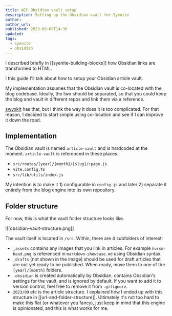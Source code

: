 ```yaml
---
title: WIP Obsidian vault setup
description: Setting up the Obsidian vault for Syenite
author:
author_url:
published: 2023-09-09T14:30
updated: 
tags:
  - syenite
  - obsidian
---
```


I described briefly in [[syenite-building-blocks]] how Obsidian links are transformed to HTML.

I this guide I'll talk about how to setup your Obsidian article vault.

My implementation assumes that the Obsidian vault is co-located with the blog codebase. Ideally, the two should be separated, so that you could keep the blog and vault in different repos and link them via a reference.

[swyxkit](https://github.com/swyxio/swyxkit/) has that, but I think the way it does it is too complicated. For that reason, I decided to start simple using co-location and see if I can improve it down the road.

## Implementation

The Obsidian vault is named `article-vault` and is hardcoded at the moment. `article-vault` is referenced in these places:

- `src/routes/[year]/[month]/[slug]/+page.js`
- `vite.config.ts`
- `src/lib/utils/index.js`

My intention is to make it 1) configurable in `config.js` and later 2) separate it entirely from the blog engine into its own repository.

## Folder structure

For now, this is what the vault folder structure looks like.

![[obsidian-vault-structure.png]]

The vault itself is located in `/src`. Within, there are 4 subfolders of interest:

- `_assets` contains any images that you link in articles. For example `horse-head.png` is referenced in `markdown-showcase.md` using Obsidian syntax.
- `_drafts` (not shown in the image) should be used for draft articles that are not yet ready to be published. When ready, move them to one of the `[year]/[month]` folders.
- `.obsidian` is created automatically by Obsidian, contains Obsidian's settings for the vault, and is ignored by default. If you want to add it to version control, feel free to remove it from `.gitignore`.
- `2023/09` etc is the article structure. I explained how I ended up with this structure in [[url-and-folder-structure]]. Ultimately it's not too hard to make this flat (or whatever you fancy), just keep in mind that this engine is opinionated, and this is what works for me.

